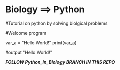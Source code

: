 # Biology ==> Python

#Tutorial on python by solving biolgical problems

#Welcome program

var_a = "Hello World!"
print(var_a)

#output
"Hello World!"


***FOLLOW Python_in_Biology BRANCH IN THIS REPO***
